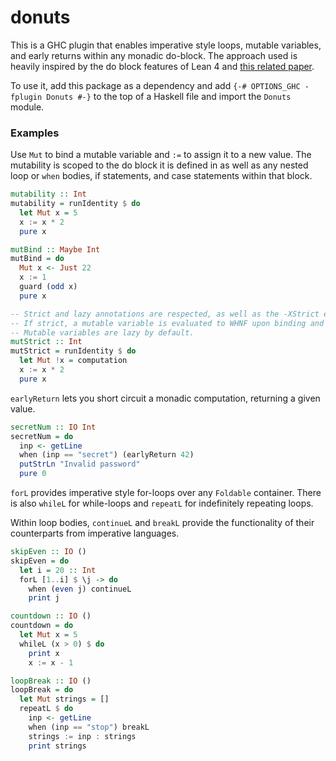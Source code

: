 # donuts

This is a GHC plugin that enables imperative style loops, mutable variables,
and early returns within any monadic do-block. The approach used is heavily
inspired by the do block features of Lean 4 and
[this related paper](https://dl.acm.org/doi/pdf/10.1145/3547640).

To use it, add this package as a dependency and add
`{-# OPTIONS_GHC -fplugin Donuts #-}` to the top of a Haskell file and
import the `Donuts` module.

### Examples

Use `Mut` to bind a mutable variable and `:=` to assign it to a new value. The
mutability is scoped to the do block it is defined in as well as any nested
loop or `when` bodies, if statements, and case statements within that block.

```haskell
mutability :: Int
mutability = runIdentity $ do
  let Mut x = 5
  x := x * 2
  pure x

mutBind :: Maybe Int
mutBind = do
  Mut x <- Just 22
  x := 1
  guard (odd x)
  pure x

-- Strict and lazy annotations are respected, as well as the -XStrict extension.
-- If strict, a mutable variable is evaluated to WHNF upon binding and re-assignment.
-- Mutable variables are lazy by default.
mutStrict :: Int
mutStrict = runIdentity $ do
  let Mut !x = computation
  x := x * 2
  pure x
```

`earlyReturn` lets you short circuit a monadic computation, returning a given value.

```haskell
secretNum :: IO Int
secretNum = do
  inp <- getLine
  when (inp == "secret") (earlyReturn 42)
  putStrLn "Invalid password"
  pure 0
```

`forL` provides imperative style for-loops over any `Foldable` container. There
is also `whileL` for while-loops and `repeatL` for indefinitely repeating loops.

Within loop bodies, `continueL` and `breakL` provide the functionality
of their counterparts from imperative languages.

```haskell
skipEven :: IO ()
skipEven = do
  let i = 20 :: Int
  forL [1..i] $ \j -> do
    when (even j) continueL
    print j

countdown :: IO ()
countdown = do
  let Mut x = 5
  whileL (x > 0) $ do
    print x
    x := x - 1

loopBreak :: IO ()
loopBreak = do
  let Mut strings = []
  repeatL $ do
    inp <- getLine
    when (inp == "stop") breakL
    strings := inp : strings
    print strings
```
